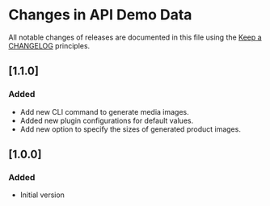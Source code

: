 # Changes in API Demo Data

All notable changes of releases are documented in this file
using the [Keep a CHANGELOG](https://keepachangelog.com/) principles.

## [1.1.0]

### Added

- Add new CLI command to generate media images.
- Added new plugin configurations for default values.
- Add new option to specify the sizes of generated product images.

## [1.0.0]

### Added

- Initial version